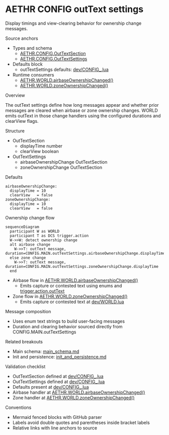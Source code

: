 # AETHR CONFIG outText settings

Display timings and view-clearing behavior for ownership change messages.

Source anchors

- Types and schema
  - [AETHR.CONFIG.OutTextSection](../../dev/CONFIG_.lua:130)
  - [AETHR.CONFIG.OutTextSettings](../../dev/CONFIG_.lua:134)
- Defaults block
  - outTextSettings defaults: [dev/CONFIG_.lua](../../dev/CONFIG_.lua:336)
- Runtime consumers
  - [AETHR.WORLD.airbaseOwnershipChanged()](../../dev/WORLD.lua:970)
  - [AETHR.WORLD.zoneOwnershipChanged()](../../dev/WORLD.lua:1006)

Overview

The outText settings define how long messages appear and whether prior messages are cleared when airbase or zone ownership changes. WORLD emits outText in those change handlers using the configured durations and clearView flags.

Structure

- OutTextSection
  - displayTime number
  - clearView boolean
- OutTextSettings
  - airbaseOwnershipChange OutTextSection
  - zoneOwnershipChange OutTextSection

Defaults

```text
airbaseOwnershipChange:
  displayTime = 10
  clearView   = false
zoneOwnershipChange:
  displayTime = 10
  clearView   = false
```

Ownership change flow

```mermaid
sequenceDiagram
  participant W as WORLD
  participant T as DCS trigger.action
  W->>W: detect ownership change
  alt airbase change
    W->>T: outText message, duration=CONFIG.MAIN.outTextSettings.airbaseOwnershipChange.displayTime
  else zone change
    W->>T: outText message, duration=CONFIG.MAIN.outTextSettings.zoneOwnershipChange.displayTime
  end
```

- Airbase flow in [AETHR.WORLD.airbaseOwnershipChanged()](../../dev/WORLD.lua:970)
  - Emits capture or contested text using enums and [trigger.action.outText](../../dev/WORLD.lua:994)
- Zone flow in [AETHR.WORLD.zoneOwnershipChanged()](../../dev/WORLD.lua:1006)
  - Emits capture or contested text at [dev/WORLD.lua](../../dev/WORLD.lua:1035)

Message composition

- Uses enum text strings to build user-facing messages
- Duration and clearing behavior sourced directly from CONFIG.MAIN.outTextSettings

Related breakouts

- Main schema: [main_schema.md](./main_schema.md)
- Init and persistence: [init_and_persistence.md](./init_and_persistence.md)

Validation checklist

- OutTextSection defined at [dev/CONFIG_.lua](../../dev/CONFIG_.lua:130)
- OutTextSettings defined at [dev/CONFIG_.lua](../../dev/CONFIG_.lua:134)
- Defaults present at [dev/CONFIG_.lua](../../dev/CONFIG_.lua:336)
- Airbase handler at [AETHR.WORLD.airbaseOwnershipChanged()](../../dev/WORLD.lua:970)
- Zone handler at [AETHR.WORLD.zoneOwnershipChanged()](../../dev/WORLD.lua:1006)

Conventions

- Mermaid fenced blocks with GitHub parser
- Labels avoid double quotes and parentheses inside bracket labels
- Relative links with line anchors to source